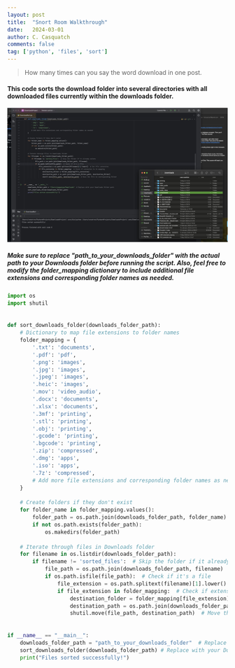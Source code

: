 ```yaml
---
layout: post
title:  "Snort Room Walkthrough"
date:   2024-03-01
author: C. Casquatch
comments: false
tag: ['python', 'files', 'sort']
---
```


> How many times can you say the word download in one post.

#### This code sorts the download folder into several directories with all downloaded files currently within the downloads folder.

![photo1](https://github.com/CyberCasquatch/Download-File-Cleanup/blob/main/PythonScriptPhoto.jpg)

##### Make sure to replace "path_to_your_downloads_folder" with the actual path to your Downloads folder before running the script. Also, feel free to modify the folder_mapping dictionary to include additional file extensions and corresponding folder names as needed.

```python
import os
import shutil


def sort_downloads_folder(downloads_folder_path):
    # Dictionary to map file extensions to folder names
    folder_mapping = {
        '.txt': 'documents',
        '.pdf': 'pdf',
        '.png': 'images',
        '.jpg': 'images',
        '.jpeg': 'images',
        '.heic': 'images',
        '.mov': 'video_audio',
        '.docx': 'documents',
        '.xlsx': 'documents',
        '.3mf': 'printing',
        '.stl': 'printing',
        '.obj': 'printing',
        '.gcode': 'printing',
        '.bgcode': 'printing',
        '.zip': 'compressed',
        '.dmg': 'apps',
        '.iso': 'apps',
        '.7z': 'compressed',
        # Add more file extensions and corresponding folder names as needed
    }

    # Create folders if they don't exist
    for folder_name in folder_mapping.values():
        folder_path = os.path.join(downloads_folder_path, folder_name)
        if not os.path.exists(folder_path):
            os.makedirs(folder_path)

    # Iterate through files in Downloads folder
    for filename in os.listdir(downloads_folder_path):
        if filename != 'sorted_files':  # Skip the folder if it already exists
            file_path = os.path.join(downloads_folder_path, filename)
            if os.path.isfile(file_path):  # Check if it's a file
                file_extension = os.path.splitext(filename)[1].lower()  # Get file extension
                if file_extension in folder_mapping:  # Check if extension is in mapping
                    destination_folder = folder_mapping[file_extension]
                    destination_path = os.path.join(downloads_folder_path, destination_folder)
                    shutil.move(file_path, destination_path)  # Move the file to corresponding folder


if __name__ == "__main__":
    downloads_folder_path = "path_to_your_downloads_folder"  # Replace with your Downloads folder path
    sort_downloads_folder(downloads_folder_path) # Replace with your Downloads folder path
    print("Files sorted successfully!")
```
